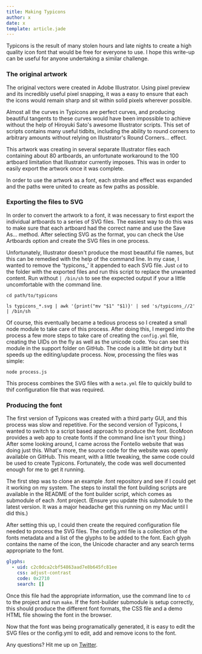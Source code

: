 ```yaml
---
title: Making Typicons
author: x 
date: x
template: article.jade
---
```


Typicons is the result of many stolen hours and late nights to create a high quality icon font that would be free for everyone to use. I hope this write-up can be useful for anyone undertaking a similar challenge.

### The original artwork
The original vectors were created in Adobe Illustrator. Using pixel preview and its incredibly useful pixel snapping, it was a easy to ensure that each the icons would remain sharp and sit within solid pixels wherever possible.

Almost all the curves in Typicons are perfect curves, and producing beautiful tangents to these curves would have been impossible to achieve without the help of Hiroyuki Sato's awesome Illustrator scripts. This set of scripts contains many useful tidbits, including the ability to round corners to arbitrary amounts without relying on Illustrator's Round Corners... effect.

This artwork was creating in several separate Illustrator files each containing about 80 artboards, an unfortunate workaround to the 100 artboard limitation that Illustrator currently imposes. This was in order to easily export the artwork once it was complete.

In order to use the artwork as a font, each stroke and effect was expanded and the paths were united to create as few paths as possible.

### Exporting the files to SVG
In order to convert the artwork to a font, it was necessary to first export the individual artboards to a series of SVG files. The easiest way to do this was to make sure that each artboard had the correct name and use the Save As... method. After selecting SVG as the format, you can check the Use Artboards option and create the SVG files in one process.

Unfortunately, Illustrator doesn't produce the most beautiful file names, but this can be remedied with the help of the command line. In my case, I wanted to remove the 'typicons_' it appended to each SVG file. Just `cd` to the folder with the exported files and run this script to replace the unwanted content. Run without `| /bin/sh` to see the expected output if your a little uncomfortable with the command line.

```
cd path/to/typicons

ls typicons_*.svg | awk '{print("mv "$1" "$1)}' | sed 's/typicons_//2' | /bin/sh
```

Of course, this eventually became a tedious process so I created a small node module to take care of this process. After doing this, I merged into the process a few more steps to take care of creating the `config.yml` file, creating the UIDs on the fly as well as the unicode code. You can see this module in the support folder on GitHub. The code is a little bit dirty but it speeds up the editing/update process. Now, processing the files was simple:

```
node process.js
```

This process combines the SVG files with a `meta.yml` file to quickly build to thif configuration file that was required.

### Producing the font
The first version of Typicons was created with a third party GUI, and this process was slow and repetitive. For the second version of Typicons, I wanted to switch to a script based approach to produce the font. (IcoMoon provides a web app to create fonts if the command line isn't your thing.) After some looking around, I came across the Fontello website that was doing just this. What's more, the source code for the website was openly available on GitHub. This meant, with a little tweaking, the same code could be used to create Typicons. Fortunately, the code was well documented enough for me to get it running.

The first step was to clone an example .font repository and see if I could get it working on my system. The steps to install the font building scripts are available in the README of the font builder script, which comes as submodule of each .font project. (Ensure you update this submodule to the latest version. It was a major headache get this running on my Mac until I did this.)

After setting this up, I could then create the required configuration file needed to process the SVG files. The config.yml file is a collection of the fonts metadata and a list of the glyphs to be added to the font. Each glyph contains the name of the icon, the Unicode character and any search terms appropriate to the font.

```yaml
glyphs:
  - uid: c2c0dca2cbf54863aad7e8b645fc81ee
    css: adjust-contrast
    code: 0x2710
    search: []
```

Once this file had the appropriate information, use the command line to `cd` to the project and run `make`. If the font-builder submodule is setup correctly, this should produce the different font formats, the CSS file and a demo HTML file showing the font in the browser.

Now that the font was being programatically generated, it is easy to edit the SVG files or the config.yml to edit, add and remove icons to the font.

Any questions? Hit me up on [Twitter](https://twitter.com/Typicons).